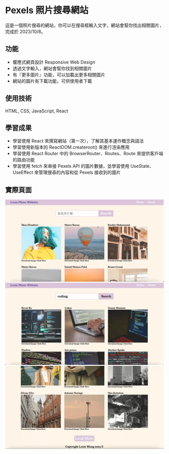 # Pexels 照片搜尋網站

這是一個照片搜尋的網站，你可以在搜尋框輸入文字，網站會幫你找出相關圖片，完成於 2023/10/8。

## 功能

- 響應式網頁設計 Responsive Web Design
- 透過文字輸入，網站會幫你找到相關圖片
- 有『更多圖片』功能，可以加載出更多相關圖片
- 網站的圖片有下載功能，可供使用者下載

## 使用技術

HTML, CSS, JavaScript, React

## 學習成果

- 學習使用 React 來撰寫網站（第一次），了解其基本運作概念與語法
- 學習使用新版本的 ReactDOM.createroot() 來進行渲染應用
- 學習使用 React Router 中的 BrowserRouter、Routes、Route 來提供客戶端的路由功能
- 學習使用 fetch 來串接 Pexels API 的圖片數據，並學習使用 UseState、UseEffect 來管理搜尋的內容和從 Pexels 接收到的圖片

## 實際頁面

![image](https://github.com/Alex900806/Photo-website/blob/main/demo_pictures/photo.webp)
![image](https://github.com/Alex900806/Photo-website/blob/main/demo_pictures/photo2.webp)
![image](https://github.com/Alex900806/Photo-website/blob/main/demo_pictures/photo3.webp)
